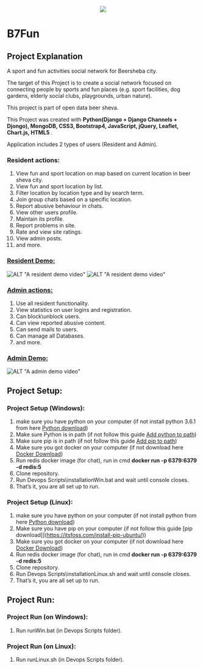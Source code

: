 <p align="center">
   <img src="https://img.shields.io/badge/-Collage%20Project-informational" />
</p>

# B7Fun

## Project Explanation
A sport and fun activities social network for Beersheba city.

The target of this Project is to create a social network focused on connecting people by sports and fun places (e.g. sport facilities, dog gardens, elderly social clubs, playgrounds, urban nature).

This project is part of open data beer sheva.

This Project was created with <b> Python(Django + Django Channels + Djongo), MongoDB, CSS3, Bootstrap4, JavaScript,
jQuery, Leaflet, Chart.js, HTML5 </b>. 

Application includes 2 types of users (Resident and Admin).

### Resident actions:

1.  View fun and sport location on map based on current location in beer sheva city.
2.  View fun and sport location by list.
3.  Filter location by location type and by search term.
4.  Join group chats based on a specific location.
5.  Report abusive behaviour in chats.
6.  View other users profile.
7.  Maintain its profile.
8.  Report problems in site.
9.  Rate and view site ratings.
10. View admin posts.
11. and more.
### <u> Resident Demo:</u>
![ALT "A resident demo video"](https://github.com/leorrose/B7Fun/blob/master/Demos/UserDemoPart1.gif)
![ALT "A resident demo video"](https://github.com/leorrose/B7Fun/blob/master/Demos/UserDemoPart2.gif)

### <u> Admin actions:</u>

1.  Use all resident functionality.
2.  View statistics on user logins and registration.
3.  Can block\unblock users.
4.  Can view reported abusive content.
5.  Can send mails to users.
6.  Can manage all Databases.
7.  and more. 

### <u> Admin Demo: </u>
![ALT "A admin demo video"](https://github.com/leorrose/B7Fun/blob/master/Demos/AdminDemo.gif)

## Project Setup:

### Project Setup (Windows):

1. make sure you have python on your computer (if not install python 3.6.1 from here [Python download](https://www.python.org/downloads/windows/))
2. Make sure Python is in path (if not follow this guide [Add python to path](https://datatofish.com/add-python-to-windows-path/))
3. Make sure pip is in path (if not follow this guide [Add pip to path](https://appuals.com/fix-pip-is-not-recognized-as-an-internal-or-external-command/))
4. Make sure you got docker on your computer (if not download here [Docker Download](https://docs.docker.com/docker-for-windows/install-windows-home/))
5. Run redis docker image (for chat), run in cmd **docker run -p 6379:6379 -d redis:5**
5. Clone repository.
6. Run Devops Scripts\installationWin.bat and wait until console closes.
7. That’s it, you are all set up to run.

### Project Setup (Linux):

1. make sure you have python on your computer (if not install python from here [Python download](https://docs.python-guide.org/starting/install3/linux/))
3. Make sure you have pip on your computer (if not follow this guide [pip download]](https://itsfoss.com/install-pip-ubuntu/))
4. Make sure you got docker on your computer (if not download here [Docker Download](https://docs.docker.com/engine/install/ubuntu/))
5. Run redis docker image (for chat), run in cmd **docker run -p 6379:6379 -d redis:5**
5. Clone repository.
6. Run Devops Scripts\installationLinux.sh and wait until console closes.
7. That’s it, you are all set up to run.

## Project Run:

### Project Run (on Windows):

1. Run runWin.bat (in Devops Scripts folder).

### Project Run (on Linux):

1. Run runLinux.sh (in Devops Scripts folder).


